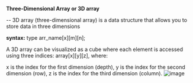 **Three-Dimensional Array or 3D array**


-- 3D array (three-dimensional array) is a data structure that allows you to store data in three dimensions

**syntax:** 
  type arr_name[x][m][n];

A 3D array can be visualized as a cube where each element is accessed using three indices: array[x][y][z], where:

x is the index for the first dimension (depth),
y is the index for the second dimension (row),
z is the index for the third dimension (column).
![image](https://github.com/user-attachments/assets/96e057b6-5b68-43ea-be8a-d6d2fb45466c)


